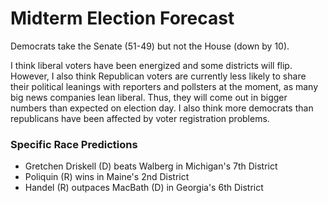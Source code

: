 # Midterm Election Forecast
Democrats take the Senate (51-49) but not the House (down by 10).

I think liberal voters have been energized and some districts will flip. However, I also think Republican voters are currently less likely to share their political leanings with reporters and pollsters at the moment, as many big news companies lean liberal. Thus, they will come out in bigger numbers than expected on election day. I also think more democrats than republicans have been affected by voter registration problems. 

### Specific Race Predictions
- Gretchen Driskell (D) beats Walberg in Michigan's 7th District
- Poliquin (R) wins in Maine's 2nd District
- Handel (R) outpaces MacBath (D) in Georgia's 6th District
